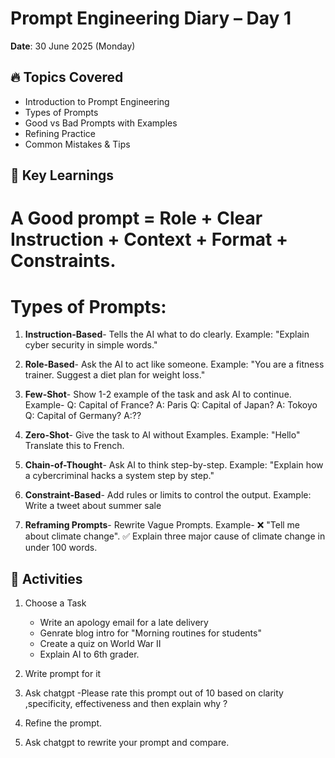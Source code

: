 # Prompt Engineering Diary – Day 1
**Date**: 30 June 2025 (Monday)

## 🔥 Topics Covered
- Introduction to Prompt Engineering
- Types of Prompts
- Good vs Bad Prompts with Examples
- Refining Practice
- Common Mistakes & Tips

## 📘 Key Learnings
 # A Good prompt = **Role + Clear Instruction + Context + Format + Constraints**.

 # Types of Prompts:
 
  1. **Instruction-Based**- Tells the AI what to do clearly.
                           Example: "Explain cyber security in simple words."
    
  2. **Role-Based**- Ask the AI to act like someone.
                    Example: "You are a fitness trainer. Suggest a diet plan for weight loss."

  3. **Few-Shot**- Show 1-2 example of the task and ask AI to continue.
                  Example- Q: Capital of France? A: Paris
                           Q: Capital of Japan? A: Tokoyo
                           Q: Capital of Germany? A:??

  4. **Zero-Shot**- Give the task to AI without Examples.
                    Example: "Hello" Translate this to French.

  5. **Chain-of-Thought**- Ask AI to think step-by-step.
                      Example: "Explain how a cybercriminal hacks a system step by step."
 
  6. **Constraint-Based**- Add rules or limits to control the output.
                          Example: Write a tweet about summer sale
     
  7. **Reframing Prompts**- Rewrite Vague Prompts.
                           Example- ❌ "Tell me about climate change".
                                    ✅ Explain three major cause of climate change in under 100 words.
                                     
## 📝 Activities
1. Choose a Task
   - Write an apology email for a late delivery
   - Genrate blog intro for "Morning routines for students"
   - Create a quiz on World War II
   - Explain AI to 6th grader.
     
2. Write prompt for it
3. Ask chatgpt
       -Please rate this prompt out of 10 based on clarity ,specificity, effectiveness and then explain why ?
4. Refine the prompt.
5. Ask chatgpt to rewrite your prompt and compare.


